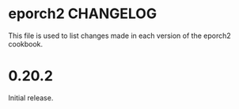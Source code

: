 # eporch2 CHANGELOG

This file is used to list changes made in each version of the eporch2 cookbook.

# 0.20.2
Initial release.
